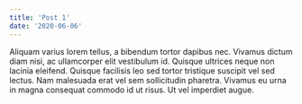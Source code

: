 ```yaml
---
title: 'Post 1'
date: '2020-06-06'
---
```


Aliquam varius lorem tellus, a bibendum tortor dapibus nec. Vivamus dictum diam nisi, ac ullamcorper elit vestibulum id. Quisque ultrices neque non lacinia eleifend. Quisque facilisis leo sed tortor tristique suscipit vel sed lectus. Nam malesuada erat vel sem sollicitudin pharetra. Vivamus eu urna in magna consequat commodo id ut risus. Ut vel imperdiet augue.
